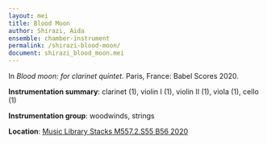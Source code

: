 ```yaml
---
layout: mei
title: Blood Moon 
author: Shirazi, Aida
ensemble: chamber-instrument
permalink: /shirazi-blood-moon/
document: shirazi_blood_moon.mei
---
```


In *Blood moon: for clarinet quintet.* Paris, France: Babel Scores 2020. 

**Instrumentation summary**: clarinet (1), violin I (1), violin II (1), viola (1), cello (1)

**Instrumentation group**: woodwinds, strings 

**Location**: <a href="https://tufts.primo.exlibrisgroup.com/permalink/01TUN_INST/1kc9gia/alma991018456863203851" target="_blank">Music Library Stacks M557.2.S55 B56 2020</a>